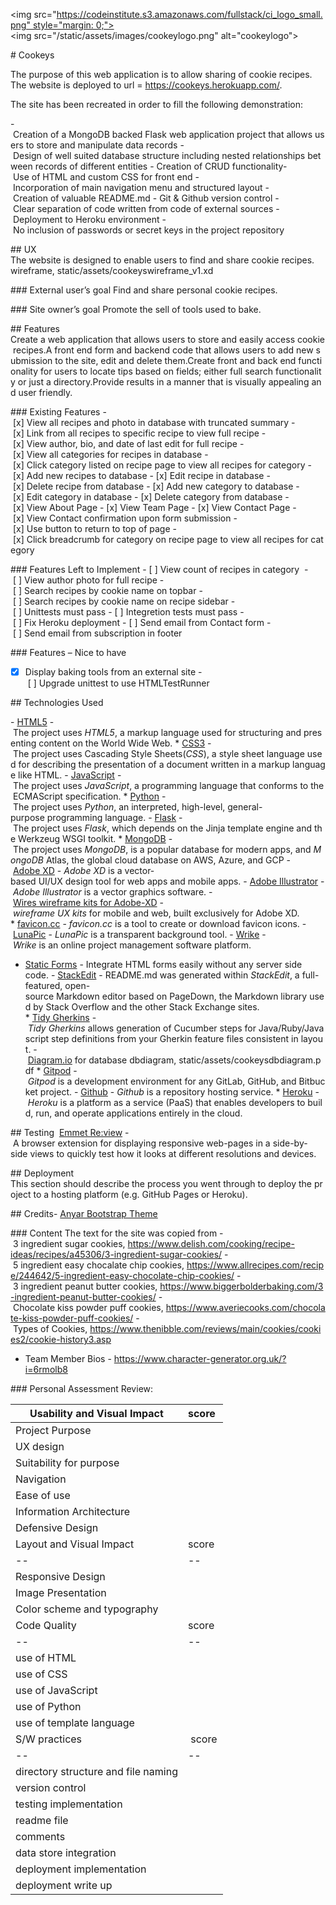 <img src="https://codeinstitute.s3.amazonaws.com/fullstack/ci_logo_small.png" style="margin: 0;">
<img src="/static/assets/images/cookeylogo.png" alt="cookeylogo">

# Cookeys

The purpose of this web application is to allow sharing of cookie recipes.
The website is deployed to url = https://cookeys.herokuapp.com/.

The site has been recreated in order to fill the following demonstration:

- Creation of a MongoDB backed Flask web application project that allows users to store and manipulate data records
- Design of well suited database structure including nested relationships between records of different entities
- Creation of CRUD functionality- Use of HTML and custom CSS for front end
- Incorporation of main navigation menu and structured layout
- Creation of valuable README.md
- Git & Github version control
- Clear separation of code written from code of external sources
- Deployment to Heroku environment
- No inclusion of passwords or secret keys in the project repository

## UX
The website is designed to enable users to find and share cookie recipes.
wireframe, static/assets/cookeyswireframe_v1.xd

### External user’s goal
Find and share personal cookie recipes.

### Site owner’s goal
Promote the sell of tools used to bake.

## Features
Create a web application that allows users to store and easily access cookie recipes.A front end form and backend code that allows users to add new submission to the site, edit and delete them.Create front and back end functionality for users to locate tips based on fields; either full search functionality or just a directory.Provide results in a manner that is visually appealing and user friendly.

### Existing Features
- [x] View all recipes and photo in database with truncated summary
- [x] Link from all recipes to specific recipe to view full recipe
- [x] View author, bio, and date of last edit for full recipe
- [x] View all categories for recipes in database
- [x] Click category listed on recipe page to view all recipes for category
- [x] Add new recipes to database
- [x] Edit recipe in database
- [x] Delete recipe from database
- [x] Add new category to database
- [x] Edit category in database
- [x] Delete category from database
- [x] View About Page
- [x] View Team Page
- [x] View Contact Page
- [x] View Contact confirmation upon form submission
- [x] Use button to return to top of page
- [x] Click breadcrumb for category on recipe page to view all recipes for category

### Features Left to Implement
- [ ] View count of recipes in category 
- [ ] View author photo for full recipe
- [ ] Search recipes by cookie name on topbar
- [ ] Search recipes by cookie name on recipe sidebar
- [ ] Unittests must pass
- [ ] Integretion tests must pass
- [ ] Fix Heroku deployment
- [ ] Send email from Contact form
- [ ] Send email from subscription in footer

### Features – Nice to have
- [x] Display baking tools from an external site
- [ ] Upgrade unittest to use HTMLTestRunner

## Technologies Used

- [HTML5](https://developer.mozilla.org/en-US/docs/Web/Guide/HTML/HTML5) - The project uses _HTML5_, a markup language used for structuring and presenting content on the World Wide Web.
* [CSS3](https://www.w3.org/Style/CSS/current-work.en.html) - The project uses Cascading Style Sheets(_CSS_), a style sheet language used for describing the presentation of a document written in a markup language like HTML.
- [JavaScript](https://www.javascript.com/) - The project uses _JavaScript_, a programming language that conforms to the ECMAScript specification.
* [Python](https://www.python.org/) - The project uses _Python_, an interpreted, high-level, general-purpose programming language.
- [Flask](https://flask.palletsprojects.com/en/1.1.x/) - The project uses _Flask_, which depends on the Jinja template engine and the Werkzeug WSGI toolkit.
* [MongoDB](https://www.mongodb.com/) - The project uses _MongoDB_, is a popular database for modern apps, and _MongoDB_ Atlas, the global cloud database on AWS, Azure, and GCP
- [Adobe XD](https://www.adobe.com/products/xd.html) - _Adobe XD_ is a vector-based UI/UX design tool for web apps and mobile apps.
- [Adobe Illustrator](https://www.adobe.com/products/illustrator.html) - _Adobe Illustrator_ is a vector graphics software.
- [Wires wireframe kits for Adobe-XD](https://www.behance.net/gallery/55462459/Wires-free-wireframe-kits-for-Adobe-XD) - _wireframe UX kits_ for mobile and web, built exclusively for Adobe XD.
* [favicon.cc](https://www.favicon.cc/) - _favicon.cc_ is a tool to create or download favicon icons.
- [LunaPic](https://www9.lunapic.com/editor) - _LunaPic_ is a transparent background tool.
- [Wrike](https://wrike.com) - _Wrike_ is an online project management software platform.
- [Static Forms](https://www.staticforms.xyz/) - Integrate HTML forms easily without any server side code.
- [StackEdit](https://www.stackedit.io) - README.md was generated within _StackEdit_, a full-featured, open-source Markdown editor based on PageDown, the Markdown library used by Stack Overflow and the other Stack Exchange sites.
* [Tidy Gherkins](https://chrome.google.com/webstore/detail/tidy-gherkin/nobemmencanophcnicjhfhnjiimegjeo?hl=en-GB) - _Tidy Gherkins_ allows generation of Cucumber steps for Java/Ruby/Javascript step definitions from your Gherkin feature files consistent in layout.
- [Diagram.io](https://dbdiagram.io) for database dbdiagram, static/assets/cookeysdbdiagram.pdf
* [Gitpod](https://www.gitpod.io/) - _Gitpod_ is a development environment for any GitLab, GitHub, and Bitbucket project.
- [Github](https://www.github.com/) - _Github_ is a repository hosting service.
* [Heroku](https://heroku.com) - _Heroku_ is a platform as a service (PaaS) that enables developers to build, run, and operate applications entirely in the cloud.

## Testing 
[Emmet Re:view](re-view.emmet.io) - A browser extension for displaying responsive web-pages in a side-by-side views to quickly test how it looks at different resolutions and devices.

## Deployment
This section should describe the process you went through to deploy the project to a hosting platform (e.g. GitHub Pages or Heroku).

## Credits- [Anyar Bootstrap Theme](https://bootstrapmade.com/demo/Anyar/)

### Content
The text for the site was copied from
- 3 ingredient sugar cookies, https://www.delish.com/cooking/recipe-ideas/recipes/a45306/3-ingredient-sugar-cookies/
- 5 ingredient easy chocalate chip cookies, https://www.allrecipes.com/recipe/244642/5-ingredient-easy-chocolate-chip-cookies/
- 3 ingredient peanut butter cookies, https://www.biggerbolderbaking.com/3-ingredient-peanut-butter-cookies/
- Chocolate kiss powder puff cookies, https://www.averiecooks.com/chocolate-kiss-powder-puff-cookies/
- Types of Cookies, https://www.thenibble.com/reviews/main/cookies/cookies2/cookie-history3.asp
- Team Member Bios - https://www.character-generator.org.uk/?i=6rmolb8

### Personal Assessment Review:

|Usability and Visual Impact|score |
|--|--|
|Project Purpose | |
|UX design||
|Suitability for purpose||
|Navigation||
|Ease of use||
|Information Architecture||
|Defensive Design||
|Layout and Visual Impact|score|
|--|--|
|Responsive Design||
|Image Presentation||
|Color scheme and typography||
|Code Quality|score|
|--|--|
|use of HTML||
|use of CSS||
|use of JavaScript||
|use of Python||
|use of template language||
|S/W practices| score|
|--|--|
|directory structure and file naming||
|version control||
|testing implementation||
|readme file||
|comments||
|data store integration||
|deployment implementation||
|deployment write up||